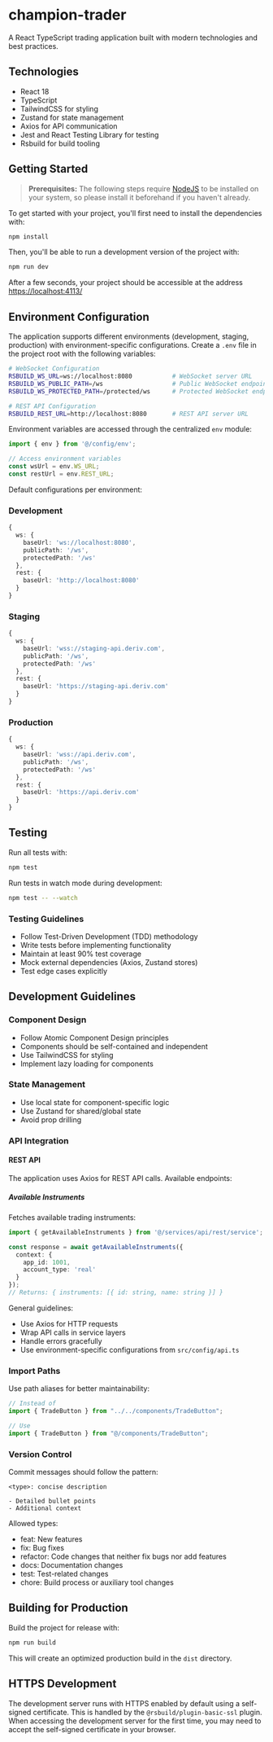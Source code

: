 # champion-trader

A React TypeScript trading application built with modern technologies and best practices.

## Technologies

- React 18
- TypeScript
- TailwindCSS for styling
- Zustand for state management
- Axios for API communication
- Jest and React Testing Library for testing
- Rsbuild for build tooling

## Getting Started

> **Prerequisites:**
> The following steps require [NodeJS](https://nodejs.org/en/) to be installed on your system, so please
> install it beforehand if you haven't already.

To get started with your project, you'll first need to install the dependencies with:

```bash
npm install
```

Then, you'll be able to run a development version of the project with:

```bash
npm run dev
```

After a few seconds, your project should be accessible at the address
[https://localhost:4113/](https://localhost:4113/)

## Environment Configuration

The application supports different environments (development, staging, production) with environment-specific configurations. Create a `.env` file in the project root with the following variables:

```bash
# WebSocket Configuration
RSBUILD_WS_URL=ws://localhost:8080           # WebSocket server URL
RSBUILD_WS_PUBLIC_PATH=/ws                   # Public WebSocket endpoint path
RSBUILD_WS_PROTECTED_PATH=/protected/ws      # Protected WebSocket endpoint path

# REST API Configuration
RSBUILD_REST_URL=http://localhost:8080       # REST API server URL
```

Environment variables are accessed through the centralized `env` module:

```typescript
import { env } from '@/config/env';

// Access environment variables
const wsUrl = env.WS_URL;
const restUrl = env.REST_URL;
```

Default configurations per environment:

### Development
```typescript
{
  ws: {
    baseUrl: 'ws://localhost:8080',
    publicPath: '/ws',
    protectedPath: '/ws'
  },
  rest: {
    baseUrl: 'http://localhost:8080'
  }
}
```

### Staging
```typescript
{
  ws: {
    baseUrl: 'wss://staging-api.deriv.com',
    publicPath: '/ws',
    protectedPath: '/ws'
  },
  rest: {
    baseUrl: 'https://staging-api.deriv.com'
  }
}
```

### Production
```typescript
{
  ws: {
    baseUrl: 'wss://api.deriv.com',
    publicPath: '/ws',
    protectedPath: '/ws'
  },
  rest: {
    baseUrl: 'https://api.deriv.com'
  }
}
```

## Testing

Run all tests with:

```bash
npm test
```

Run tests in watch mode during development:

```bash
npm test -- --watch
```

### Testing Guidelines

- Follow Test-Driven Development (TDD) methodology
- Write tests before implementing functionality
- Maintain at least 90% test coverage
- Mock external dependencies (Axios, Zustand stores)
- Test edge cases explicitly

## Development Guidelines

### Component Design

- Follow Atomic Component Design principles
- Components should be self-contained and independent
- Use TailwindCSS for styling
- Implement lazy loading for components

### State Management

- Use local state for component-specific logic
- Use Zustand for shared/global state
- Avoid prop drilling

### API Integration

#### REST API
The application uses Axios for REST API calls. Available endpoints:

##### Available Instruments
Fetches available trading instruments:
```typescript
import { getAvailableInstruments } from '@/services/api/rest/service';

const response = await getAvailableInstruments({
  context: {
    app_id: 1001,
    account_type: 'real'
  }
});
// Returns: { instruments: [{ id: string, name: string }] }
```

General guidelines:
- Use Axios for HTTP requests
- Wrap API calls in service layers
- Handle errors gracefully
- Use environment-specific configurations from `src/config/api.ts`

### Import Paths

Use path aliases for better maintainability:

```typescript
// Instead of
import { TradeButton } from "../../components/TradeButton";

// Use
import { TradeButton } from "@/components/TradeButton";
```

### Version Control

Commit messages should follow the pattern:
```
<type>: concise description

- Detailed bullet points
- Additional context
```

Allowed types:
- feat: New features
- fix: Bug fixes
- refactor: Code changes that neither fix bugs nor add features
- docs: Documentation changes
- test: Test-related changes
- chore: Build process or auxiliary tool changes

## Building for Production

Build the project for release with:

```bash
npm run build
```

This will create an optimized production build in the `dist` directory.

## HTTPS Development

The development server runs with HTTPS enabled by default using a self-signed certificate. This is handled by the `@rsbuild/plugin-basic-ssl` plugin. When accessing the development server for the first time, you may need to accept the self-signed certificate in your browser.
